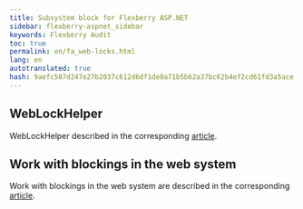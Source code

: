 ```yaml
--- 
title: Subsystem block for Flexberry ASP.NET 
sidebar: flexberry-aspnet_sidebar 
keywords: Flexberry Audit 
toc: true 
permalink: en/fa_web-locks.html 
lang: en 
autotranslated: true 
hash: 9aefc587d247e27b2037c612d6df1de0a71b5b62a37bc62b4ef2cd61fd3a5ace 
--- 
```


## WebLockHelper 

WebLockHelper described in the corresponding [article](fa_web-lock-helper.html). 

## Work with blockings in the web system 

Work with blockings in the web system are described in the corresponding [article](fa_working-locks-web.html).


